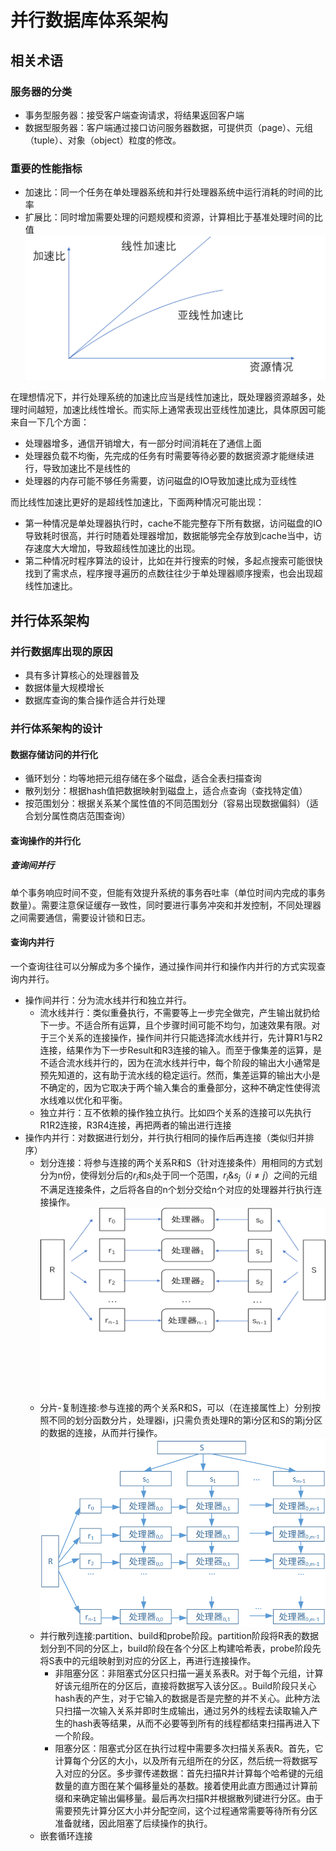 # 并行数据库体系架构

## 相关术语

### 服务器的分类

- 事务型服务器：接受客户端查询请求，将结果返回客户端
- 数据型服务器：客户端通过接口访问服务器数据，可提供页（page）、元组（tuple）、对象（object）粒度的修改。

### 重要的性能指标

- 加速比：同一个任务在单处理器系统和并行处理器系统中运行消耗的时间的比率
- 扩展比：同时增加需要处理的问题规模和资源，计算相比于基准处理时间的比值
![加速比](imgs/image_add.png)

在理想情况下，并行处理系统的加速比应当是线性加速比，既处理器资源越多，处理时间越短，加速比线性增长。而实际上通常表现出亚线性加速比，具体原因可能来自一下几个方面：

- 处理器增多，通信开销增大，有一部分时间消耗在了通信上面
- 处理器负载不均衡，先完成的任务有时需要等待必要的数据资源才能继续进行，导致加速比不是线性的
- 处理器的内存可能不够任务需要，访问磁盘的IO导致加速比成为亚线性

而比线性加速比更好的是超线性加速比，下面两种情况可能出现：

- 第一种情况是单处理器执行时，cache不能完整存下所有数据，访问磁盘的IO导致耗时很高，并行时随着处理器增加，数据能够完全存放到cache当中，访存速度大大增加，导致超线性加速比的出现。
- 第二种情况时程序算法的设计，比如在并行搜索的时候，多起点搜索可能很快找到了需求点，程序搜寻遍历的点数往往少于单处理器顺序搜索，也会出现超线性加速比。

## 并行体系架构

### 并行数据库出现的原因

- 具有多计算核心的处理器普及
- 数据体量大规模增长
- 数据库查询的集合操作适合并行处理

### 并行体系架构的设计

#### 数据存储访问的并行化

- 循环划分：均等地把元组存储在多个磁盘，适合全表扫描查询
- 散列划分：根据hash值把数据映射到磁盘上，适合点查询（查找特定值）
- 按范围划分：根据关系某个属性值的不同范围划分（容易出现数据偏斜）（适合划分属性商店范围查询）

#### 查询操作的并行化

##### 查询间并行

单个事务响应时间不变，但能有效提升系统的事务吞吐率（单位时间内完成的事务数量）。需要注意保证缓存一致性，同时要进行事务冲突和并发控制，不同处理器之间需要通信，需要设计锁和日志。

#### 查询内并行

一个查询往往可以分解成为多个操作，通过操作间并行和操作内并行的方式实现查询内并行。

- 操作间并行：分为流水线并行和独立并行。
  - 流水线并行：类似重叠执行，不需要等上一步完全做完，产生输出就扔给下一步。不适合所有运算，且个步骤时间可能不均匀，加速效果有限。对于三个关系的连接操作，操作间并行只能选择流水线并行，先计算R1与R2连接，结果作为下一步Result和R3连接的输入。而至于像集差的运算，是不适合流水线并行的，因为在流水线并行中，每个阶段的输出大小通常是预先知道的，这有助于流水线的稳定运行。然而，集差运算的输出大小是不确定的，因为它取决于两个输入集合的重叠部分，这种不确定性使得流水线难以优化和平衡。
  - 独立并行：互不依赖的操作独立执行。比如四个关系的连接可以先执行R1R2连接，R3R4连接，再把两者的输出进行连接
- 操作内并行：对数据进行划分，并行执行相同的操作后再连接（类似归并排序）
  - 划分连接：将参与连接的两个关系R和S（针对连接条件）用相同的方式划分为n份，使得划分后的$r_i$和$s_i$处于同一个范围，$r_i \& s_j （i≠j）$之间的元组不满足连接条件，之后将各自的n个划分交给n个对应的处理器并行执行连接操作。![划分连接](imgs/image-2.png)
  - 分片-复制连接:参与连接的两个关系R和S，可以（在连接属性上）分别按照不同的划分函数分片，处理器i，j只需负责处理R的第i分区和S的第j分区的数据的连接，从而并行操作。![分片复制连接](imgs/image-1.png)
  - 并行散列连接:partition、build和probe阶段。partition阶段将R表的数据划分到不同的分区上，build阶段在各个分区上构建哈希表，probe阶段先将S表中的元组映射到对应的分区上，再进行连接操作。
    - 非阻塞分区：非阻塞式分区只扫描一遍关系表R。对于每个元组，计算好该元组所在的分区后，直接将数据写入该分区。。Build阶段只关心hash表的产生，对于它输入的数据是否是完整的并不关心。此种方法只扫描一次输入关系并即时生成输出，通过另外的线程去读取输入产生的hash表等结果，从而不必要等到所有的线程都结束扫描再进入下一个阶段。
    - 阻塞分区：阻塞式分区在执行过程中需要多次扫描关系表R。首先，它计算每个分区的大小，以及所有元组所在的分区，然后统一将数据写入对应的分区。多步骤传递数据：首先扫描R并计算每个哈希键的元组数量的直方图在某个偏移量处的基数。接着使用此直方图通过计算前缀和来确定输出偏移量。最后再次扫描R并根据散列键进行分区。由于需要预先计算分区大小并分配空间，这个过程通常需要等待所有分区准备就绪，因此阻塞了后续操作的执行。
  - 嵌套循环连接
